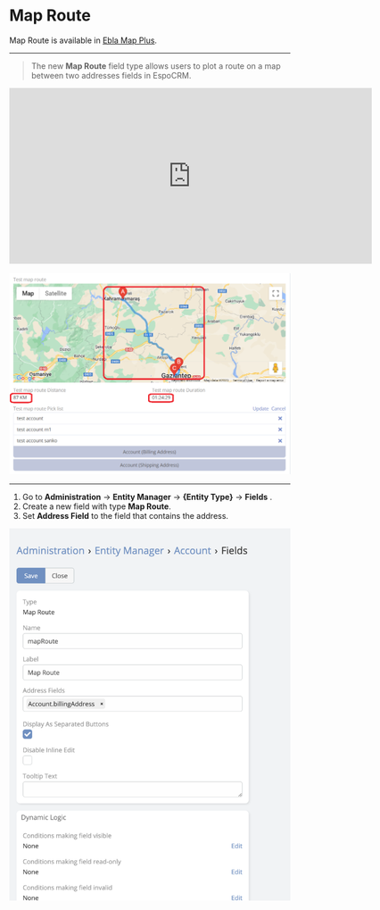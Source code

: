 # Map Route

Map Route is available in [Ebla Map Plus](https://www.eblasoft.com.tr/espocrm-extension-page/espocrm-map-extension).

---

> The new **Map Route** field type allows users to plot a route on a map between two addresses fields in EspoCRM.

<iframe width="650" height="315" src=" https://www.youtube.com/embed/gc3Sxb4rPWs" frameborder="0" allow="accelerometer; autoplay; clipboard-write; encrypted-media; gyroscope; picture-in-picture" allowfullscreen></iframe>

![Map Route](../../_static/images/extensions/map-plus/map-route.jpg)

---

1. Go to **Administration** -> **Entity Manager** -> **{Entity Type}** -> **Fields** .
2. Create a new field with type **Map Route**.
3. Set **Address Field** to the field that contains the address.

![Map Route](../../_static/images/extensions/map-plus/map-route-op.png)

